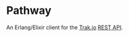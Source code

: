 Pathway
=======

An Erlang/Elixir client for the [Trak.io](http://trak.io/) [REST API](http://docs.trak.io/).
